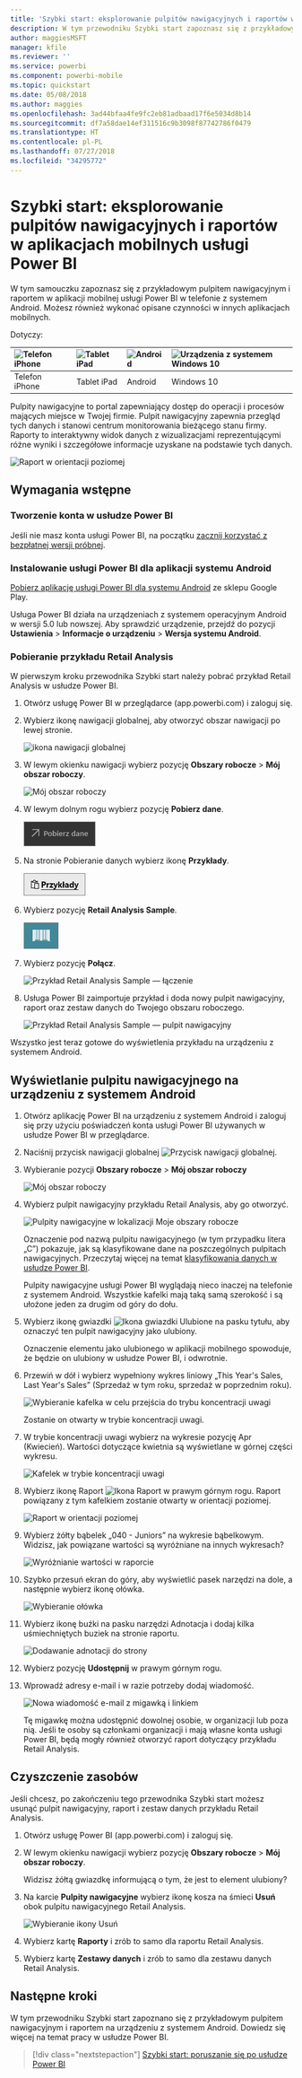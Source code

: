 ```yaml
---
title: 'Szybki start: eksplorowanie pulpitów nawigacyjnych i raportów w aplikacjach mobilnych usługi Power BI'
description: W tym przewodniku Szybki start zapoznasz się z przykładowym pulpitem nawigacyjnym i raportem w aplikacjach mobilnych usługi Power BI.
author: maggiesMSFT
manager: kfile
ms.reviewer: ''
ms.service: powerbi
ms.component: powerbi-mobile
ms.topic: quickstart
ms.date: 05/08/2018
ms.author: maggies
ms.openlocfilehash: 3ad44bfaa4fe9fc2eb81adbaad17f6e5034d8b14
ms.sourcegitcommit: df7a58dae14ef311516c9b3098f87742786f0479
ms.translationtype: HT
ms.contentlocale: pl-PL
ms.lasthandoff: 07/27/2018
ms.locfileid: "34295772"
---
```

# <a name="quickstart-explore-dashboards-and-reports-in-the-power-bi-mobile-apps"></a>Szybki start: eksplorowanie pulpitów nawigacyjnych i raportów w aplikacjach mobilnych usługi Power BI
W tym samouczku zapoznasz się z przykładowym pulpitem nawigacyjnym i raportem w aplikacji mobilnej usługi Power BI w telefonie z systemem Android. Możesz również wykonać opisane czynności w innych aplikacjach mobilnych. 

Dotyczy:

| ![Telefon iPhone](media/mobile-apps-quickstart-view-dashboard-report/iphone-logo-30-px.png) | ![Tablet iPad](media/mobile-apps-quickstart-view-dashboard-report/ipad-logo-30-px.png) | ![Android ](media/mobile-apps-quickstart-view-dashboard-report/android-logo-30-px.png) | ![Urządzenia z systemem Windows 10](media/mobile-apps-quickstart-view-dashboard-report/win-10-logo-30-px.png) |
|:--- |:--- |:--- |:--- |
| Telefon iPhone | Tablet iPad | Android | Windows 10 |

Pulpity nawigacyjne to portal zapewniający dostęp do operacji i procesów mających miejsce w Twojej firmie. Pulpit nawigacyjny zapewnia przegląd tych danych i stanowi centrum monitorowania bieżącego stanu firmy. Raporty to interaktywny widok danych z wizualizacjami reprezentującymi różne wyniki i szczegółowe informacje uzyskane na podstawie tych danych. 

![Raport w orientacji poziomej](media/mobile-apps-quickstart-view-dashboard-report/power-bi-android-quickstart-report.png)

## <a name="prerequisites"></a>Wymagania wstępne

### <a name="sign-up-for-power-bi"></a>Tworzenie konta w usłudze Power BI
Jeśli nie masz konta usługi Power BI, na początku [zacznij korzystać z bezpłatnej wersji próbnej](https://app.powerbi.com/signupredirect?pbi_source=web).

### <a name="install-the-power-bi-for-android-app"></a>Instalowanie usługi Power BI dla aplikacji systemu Android
[Pobierz aplikację usługi Power BI dla systemu Android](http://go.microsoft.com/fwlink/?LinkID=544867) ze sklepu Google Play.

Usługa Power BI działa na urządzeniach z systemem operacyjnym Android w wersji 5.0 lub nowszej. Aby sprawdzić urządzenie, przejdź do pozycji **Ustawienia** > **Informacje o urządzeniu** > **Wersja systemu Android**.

### <a name="download-the-retail-analysis-sample"></a>Pobieranie przykładu Retail Analysis
W pierwszym kroku przewodnika Szybki start należy pobrać przykład Retail Analysis w usłudze Power BI.

1. Otwórz usługę Power BI w przeglądarce (app.powerbi.com) i zaloguj się.

1. Wybierz ikonę nawigacji globalnej, aby otworzyć obszar nawigacji po lewej stronie.

    ![ikona nawigacji globalnej](media/mobile-apps-quickstart-view-dashboard-report/power-bi-android-quickstart-global-nav-icon.png)

2. W lewym okienku nawigacji wybierz pozycję **Obszary robocze** > **Mój obszar roboczy**.

    ![Mój obszar roboczy](media/mobile-apps-quickstart-view-dashboard-report/power-bi-android-quickstart-my-workspace.png)

3. W lewym dolnym rogu wybierz pozycję **Pobierz dane**.
   
    ![Pobierz dane](media/mobile-apps-quickstart-view-dashboard-report/power-bi-get-data.png)

3. Na stronie Pobieranie danych wybierz ikonę **Przykłady**.
   
   ![Ikona przykładów](media/mobile-apps-quickstart-view-dashboard-report/power-bi-samples-icon.png)

4. Wybierz pozycję **Retail Analysis Sample**.
 
    ![Przykład Retail Analysis](media/mobile-apps-quickstart-view-dashboard-report/power-bi-rs.png)
 
8. Wybierz pozycję **Połącz**.  
  
   ![Przykład Retail Analysis Sample — łączenie](media/mobile-apps-quickstart-view-dashboard-report/retail16.png)
   
5. Usługa Power BI zaimportuje przykład i doda nowy pulpit nawigacyjny, raport oraz zestaw danych do Twojego obszaru roboczego.
   
   ![Przykład Retail Analysis Sample — pulpit nawigacyjny](media/mobile-apps-quickstart-view-dashboard-report/power-bi-service-opportunity-sample.png)

Wszystko jest teraz gotowe do wyświetlenia przykładu na urządzeniu z systemem Android.

## <a name="view-a-dashboard-on-your-android-device"></a>Wyświetlanie pulpitu nawigacyjnego na urządzeniu z systemem Android
1. Otwórz aplikację Power BI na urządzeniu z systemem Android i zaloguj się przy użyciu poświadczeń konta usługi Power BI używanych w usłudze Power BI w przeglądarce.

1.  Naciśnij przycisk nawigacji globalnej ![Przycisk nawigacji globalnej](media/mobile-ipad-app-get-started/power-bi-iphone-global-nav-button.png).

2.  Wybieranie pozycji **Obszary robocze** > **Mój obszar roboczy**

    ![Mój obszar roboczy](media/mobile-apps-quickstart-view-dashboard-report/power-bi-android-quickstart-workspaces.png)

3. Wybierz pulpit nawigacyjny przykładu Retail Analysis, aby go otworzyć.
 
    ![Pulpity nawigacyjne w lokalizacji Moje obszary robocze](media/mobile-apps-quickstart-view-dashboard-report/power-bi-android-quickstart-open-retail.png)
   
    Oznaczenie pod nazwą pulpitu nawigacyjnego (w tym przypadku litera „C”) pokazuje, jak są klasyfikowane dane na poszczególnych pulpitach nawigacyjnych. Przeczytaj więcej na temat [klasyfikowania danych w usłudze Power BI](service-data-classification.md).

    Pulpity nawigacyjne usługi Power BI wyglądają nieco inaczej na telefonie z systemem Android. Wszystkie kafelki mają taką samą szerokość i są ułożone jeden za drugim od góry do dołu.

4. Wybierz ikonę gwiazdki ![Ikona gwiazdki Ulubione](media/mobile-apps-quickstart-view-dashboard-report/power-bi-android-quickstart-favorite-icon.png) na pasku tytułu, aby oznaczyć ten pulpit nawigacyjny jako ulubiony.

    Oznaczenie elementu jako ulubionego w aplikacji mobilnego spowoduje, że będzie on ulubiony w usłudze Power BI, i odwrotnie.

4. Przewiń w dół i wybierz wypełniony wykres liniowy „This Year's Sales, Last Year's Sales” (Sprzedaż w tym roku, sprzedaż w poprzednim roku).

    ![Wybieranie kafelka w celu przejścia do trybu koncentracji uwagi](media/mobile-apps-quickstart-view-dashboard-report/power-bi-android-quickstart-tap-tile-fave.png)

    Zostanie on otwarty w trybie koncentracji uwagi.

7. W trybie koncentracji uwagi wybierz na wykresie pozycję Apr (Kwiecień). Wartości dotyczące kwietnia są wyświetlane w górnej części wykresu.

    ![Kafelek w trybie koncentracji uwagi](media/mobile-apps-quickstart-view-dashboard-report/power-bi-android-quickstart-tile-focus.png)

8. Wybierz ikonę Raport ![Ikona Raport](media/mobile-apps-quickstart-view-dashboard-report/power-bi-android-quickstart-report-icon.png) w prawym górnym rogu. Raport powiązany z tym kafelkiem zostanie otwarty w orientacji poziomej.

    ![Raport w orientacji poziomej](media/mobile-apps-quickstart-view-dashboard-report/power-bi-android-quickstart-report.png)

9. Wybierz żółty bąbelek „040 - Juniors” na wykresie bąbelkowym. Widzisz, jak powiązane wartości są wyróżniane na innych wykresach? 

    ![Wyróżnianie wartości w raporcie](media/mobile-apps-quickstart-view-dashboard-report/power-bi-android-quickstart-cross-highlight.png)

10. Szybko przesuń ekran do góry, aby wyświetlić pasek narzędzi na dole, a następnie wybierz ikonę ołówka.

    ![Wybieranie ołówka](media/mobile-apps-quickstart-view-dashboard-report/power-bi-android-quickstart-tap-pencil.png)

11. Wybierz ikonę buźki na pasku narzędzi Adnotacja i dodaj kilka uśmiechniętych buziek na stronie raportu.
 
    ![Dodawanie adnotacji do strony](media/mobile-apps-quickstart-view-dashboard-report/power-bi-android-quickstart-annotate.png)

12. Wybierz pozycję **Udostępnij** w prawym górnym rogu.

1. Wprowadź adresy e-mail i w razie potrzeby dodaj wiadomość.  

    ![Nowa wiadomość e-mail z migawką i linkiem](media/mobile-apps-quickstart-view-dashboard-report/power-bi-android-quickstart-send-snapshot.png)

    Tę migawkę można udostępnić dowolnej osobie, w organizacji lub poza nią. Jeśli te osoby są członkami organizacji i mają własne konta usługi Power BI, będą mogły również otworzyć raport dotyczący przykładu Retail Analysis.

## <a name="clean-up-resources"></a>Czyszczenie zasobów

Jeśli chcesz, po zakończeniu tego przewodnika Szybki start możesz usunąć pulpit nawigacyjny, raport i zestaw danych przykładu Retail Analysis.

1. Otwórz usługę Power BI (app.powerbi.com) i zaloguj się.

2. W lewym okienku nawigacji wybierz pozycję **Obszary robocze** > **Mój obszar roboczy**.

    Widzisz żółtą gwiazdkę informującą o tym, że jest to element ulubiony?

3. Na karcie **Pulpity nawigacyjne** wybierz ikonę kosza na śmieci **Usuń** obok pulpitu nawigacyjnego Retail Analysis.

    ![Wybieranie ikony Usuń](media/mobile-apps-quickstart-view-dashboard-report/power-bi-android-quickstart-delete-retail.png)

4. Wybierz kartę **Raporty** i zrób to samo dla raportu Retail Analysis.

5. Wybierz kartę **Zestawy danych** i zrób to samo dla zestawu danych Retail Analysis.


## <a name="next-steps"></a>Następne kroki

W tym przewodniku Szybki start zapoznano się z przykładowym pulpitem nawigacyjnym i raportem na urządzeniu z systemem Android. Dowiedz się więcej na temat pracy w usłudze Power BI. 

> [!div class="nextstepaction"]
> [Szybki start: poruszanie się po usłudze Power BI](service-the-new-power-bi-experience.md)


